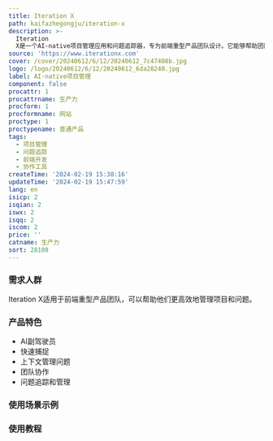 ```yaml
---
title: Iteration X
path: kaifazhegongju/iteration-x
description: >-
  Iteration
  X是一个AI-native项目管理应用和问题追踪器，专为前端重型产品团队设计。它能够帮助团队在设计、软件、产品等方面创建和执行任务，并提供上下文感知的AI副驾驶员、一键视觉捕捉和强大的问题追踪仪表板。
source: 'https://www.iterationx.com'
cover: /cover/20240612/6/12/20240612_7c47408b.jpg
logo: /logo/20240612/6/12/20240612_6da28240.jpg
label: AI-native项目管理
component: false
procattr: 1
procattrname: 生产力
procform: 1
procformname: 网站
proctype: 1
proctypename: 普通产品
tags:
  - 项目管理
  - 问题追踪
  - 前端开发
  - 协作工具
createTime: '2024-02-19 15:38:16'
updateTime: '2024-02-19 15:47:59'
lang: en
isicp: 2
isqian: 2
iswx: 2
isqq: 2
iscom: 2
price: ''
catname: 生产力
sort: 28108
---
```




### 需求人群
Iteration X适用于前端重型产品团队，可以帮助他们更高效地管理项目和问题。

### 产品特色
- AI副驾驶员
- 快速捕捉
- 上下文管理问题
- 团队协作
- 问题追踪和管理

### 使用场景示例


### 使用教程


  
